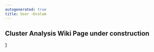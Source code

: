 ```yaml
---
autogenerated: true
title: User ›Dcolam
---
```


## Cluster Analysis Wiki Page under construction

[1](https://github.com/dcolam/Cluster-Analysis-Plugin)
